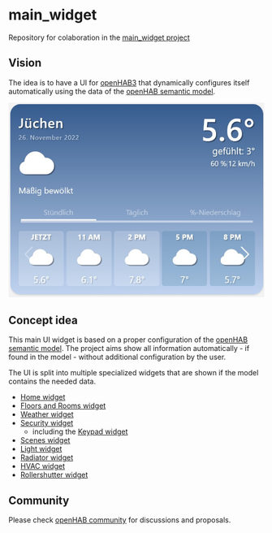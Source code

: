 # main_widget
Repository for colaboration in the [main_widget project](https://community.openhab.org/t/oh3-main-ui-main-widget-part-1-the-main-widget/138812)

## Vision
The idea is to have a UI for [openHAB3](https://www.openhab.org/) that dynamically  configures itself automatically using the data of the [openHAB semantic model](https://www.openhab.org/docs/tutorial/model.html#semantic-model).

![mainWidget](images/mainWidget_overview.jpg)

## Concept idea
This main UI widget is based on a proper configuration of the [openHAB semantic model](https://www.openhab.org/docs/tutorial/model.html#semantic-model). The project aims show all information automatically - if found in the model - without additional configuration by the user.

The UI is split into multiple specialized widgets that are shown if the model contains the needed data.

* [Home widget](mainWidget/main_widget_Home.md)
* [Floors and Rooms widget](mainWidget/main_widget_FloorsAndRooms.md)
* [Weather widget](Weather\main_widget_Weather_Card.md)
* [Security widget](Security\main_widget_Security_Card.md)
  * including the [Keypad widget](Security\main_widget_Security_Keypad.md)
* [Scenes widget](Scenes\main_widget_Scene_Card.md)
* [Light widget](Lights\main_widget_Light_Card.md)
* [Radiator widget](RadiatorControl\main_widget_RadiatorControl_Card.md)
* [HVAC widget](HVAC\main_widget_HVAC_Card.md)
* [Rollershutter widget](Rollershutter\main_widget_Rollershutter_Card.md)

## Community
Please check [openHAB community](https://community.openhab.org/t/oh3-main-ui-new-main-widget-development-and-testing-wip/138794) for discussions and proposals.
